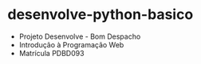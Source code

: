 # desenvolve-python-basico
- Projeto Desenvolve - Bom Despacho
- Introdução à Programação Web
- Matrícula PDBD093

